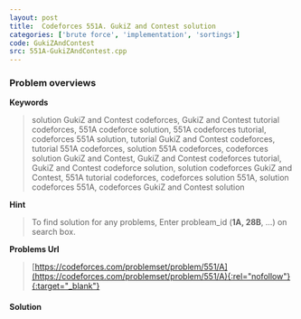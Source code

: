 ```yaml
---
layout: post
title:  Codeforces 551A. GukiZ and Contest solution
categories: ['brute force', 'implementation', 'sortings']
code: GukiZAndContest
src: 551A-GukiZAndContest.cpp
---
```

### **Problem overviews**

**Keywords**
> solution GukiZ and Contest codeforces, GukiZ and Contest tutorial codeforces, 551A codeforce solution, 551A codeforces tutorial, codeforces 551A solution, tutorial GukiZ and Contest codeforces, tutorial 551A codeforces, solution 551A codeforces, codeforces solution GukiZ and Contest, GukiZ and Contest codeforces tutorial, GukiZ and Contest codeforce solution, solution codeforces GukiZ and Contest, 551A tutorial codeforces, codeforces solution 551A, solution codeforces 551A, codeforces GukiZ and Contest solution

**Hint**
> To find solution for any problems, Enter probleam_id (**1A, 28B**, ...) on search box. 

**Problems Url**
> [https://codeforces.com/problemset/problem/551/A](https://codeforces.com/problemset/problem/551/A){:rel="nofollow"}{:target="_blank"}

#### **Solution**



